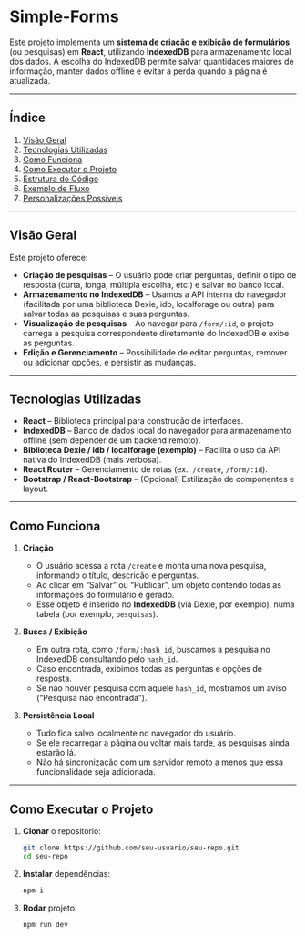 # Simple-Forms

Este projeto implementa um **sistema de criação e exibição de formulários** (ou pesquisas) em **React**, utilizando **IndexedDB** para armazenamento local dos dados. A escolha do IndexedDB permite salvar quantidades maiores de informação, manter dados offline e evitar a perda quando a página é atualizada.

---

## Índice

1. [Visão Geral](#visão-geral)  
2. [Tecnologias Utilizadas](#tecnologias-utilizadas)  
3. [Como Funciona](#como-funciona)  
4. [Como Executar o Projeto](#como-executar-o-projeto)  
5. [Estrutura do Código](#estrutura-do-código)  
6. [Exemplo de Fluxo](#exemplo-de-fluxo)  
7. [Personalizações Possíveis](#personalizações-possíveis)  

---

## Visão Geral

Este projeto oferece:

- **Criação de pesquisas** – O usuário pode criar perguntas, definir o tipo de resposta (curta, longa, múltipla escolha, etc.) e salvar no banco local.  
- **Armazenamento no IndexedDB** – Usamos a API interna do navegador (facilitada por uma biblioteca Dexie, idb, localforage ou outra) para salvar todas as pesquisas e suas perguntas.  
- **Visualização de pesquisas** – Ao navegar para `/form/:id`, o projeto carrega a pesquisa correspondente diretamente do IndexedDB e exibe as perguntas.  
- **Edição e Gerenciamento** – Possibilidade de editar perguntas, remover ou adicionar opções, e persistir as mudanças.

---

## Tecnologias Utilizadas

- **React** – Biblioteca principal para construção de interfaces.  
- **IndexedDB** – Banco de dados local do navegador para armazenamento offline (sem depender de um backend remoto).  
- **Biblioteca Dexie / idb / localforage (exemplo)** – Facilita o uso da API nativa do IndexedDB (mais verbosa).  
- **React Router** – Gerenciamento de rotas (ex.: `/create`, `/form/:id`).  
- **Bootstrap / React-Bootstrap** – (Opcional) Estilização de componentes e layout.

---

## Como Funciona

1. **Criação**  
   - O usuário acessa a rota `/create` e monta uma nova pesquisa, informando o título, descrição e perguntas.  
   - Ao clicar em “Salvar” ou “Publicar”, um objeto contendo todas as informações do formulário é gerado.  
   - Esse objeto é inserido no **IndexedDB** (via Dexie, por exemplo), numa tabela (por exemplo, `pesquisas`).  

2. **Busca / Exibição**  
   - Em outra rota, como `/form/:hash_id`, buscamos a pesquisa no IndexedDB consultando pelo `hash_id`.  
   - Caso encontrada, exibimos todas as perguntas e opções de resposta.  
   - Se não houver pesquisa com aquele `hash_id`, mostramos um aviso (“Pesquisa não encontrada”).

3. **Persistência Local**  
   - Tudo fica salvo localmente no navegador do usuário.  
   - Se ele recarregar a página ou voltar mais tarde, as pesquisas ainda estarão lá.  
   - Não há sincronização com um servidor remoto a menos que essa funcionalidade seja adicionada.

---

## Como Executar o Projeto

1. **Clonar** o repositório:
   ```bash
   git clone https://github.com/seu-usuario/seu-repo.git
   cd seu-repo
2. **Instalar** dependências:
   ```bash
   npm i
3. **Rodar** projeto:
   ```bash
   npm run dev
